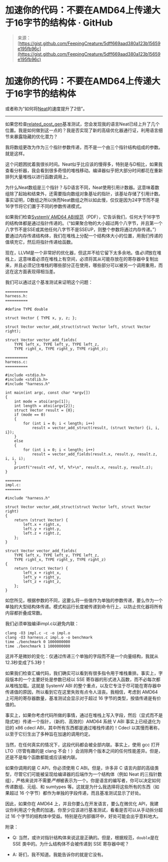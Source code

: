 <!--yml

类别：未分类

日期：2024-05-27 14:32:21

-->

# 加速你的代码：不要在AMD64上传递大于16字节的结构体 · GitHub

> 来源：[https://gist.github.com/FeepingCreature/5dff669aad380a123b15659e195fb96c](https://gist.github.com/FeepingCreature/5dff669aad380a123b15659e195fb96c)

# 加速你的代码：不要在AMD64上传递大于16字节的结构体

[](#speed-up-your-code-dont-pass-structs-bigger-than-16-bytes-on-amd64)

或者称为“如何将[Neat](https://neat-lang.github.io)的速度提升了2倍”。

* * *

如果您检查[related_post_gen](https://github.com/jinyus/related_post_gen/)基准测试，您会发现我的语言Neat已经上升了几个位置。我是如何做到这一点的？我是否实现了新的高级优化器通行证，利用语言细节来暴露隐藏的优化潜力？

我将数组更改为作为三个指针参数传递，而不是一个由三个指针结构组成的参数。就是这样。

这个问题困扰着我很长时间。Neat似乎比应该的慢得多，特别是与D相比，如果我查看分析器，我会看到很多奇怪的堆栈移动。编译器似乎把大部分时间都花在重新排列大量堆栈以进行函数调用上。

为什么Neat数组是三个指针？与D语言不同，Neat使用引用计数器。这意味着数组除了起始和结束外，还需要指向数组对象基址的指针，该基址存储了引用计数。事实证明，D数组之所以快而Neat数组之所以如此慢，仅仅是因为24字节而不是16字节将它们置于不同的参数传递模式。

如果我们检查[SystemV AMD64 ABI规范](https://refspecs.linuxbase.org/elf/x86_64-abi-0.99.pdf)（PDF），它告诉我们，任何大于16字节的结构体都是通过指针传递的。（“如果聚合物的大小超过两个八字节，并且第一个八字节不是SSE或其他任何八字节不是SSEUP，则整个参数将通过内存传递。”）要通过内存传递结构体，我们在堆栈上分配一个结构体大小的位置，用我们传递的值填充它，然后将指针传递给函数。

现在，LLVM是一个非常好的优化器，但这并不给它留下太多余地。值*必须*放在堆栈上，这意味着必须在堆栈上有空间，必须将其从可能存放在的寄存器中复制出来，并且必须记住堆栈的哪些部分正在使用，哪些部分可以被另一个调用重用，而这在这方面表现得相当差。

我们可以通过这个基准测试来证明这个问题：

```
==========
harness.h:
==========

#define TYPE double

struct Vector { TYPE x, y, z; };

struct Vector vector_add_struct(struct Vector left, struct Vector right);

struct Vector vector_add_fields(
    TYPE left_x, TYPE left_y, TYPE left_z,
    TYPE right_x, TYPE right_y, TYPE right_z);

==========
harness.c:
==========

#include <stdio.h>
#include <stdlib.h>
#include "harness.h"

int main(int argc, const char *argv[])
{
    int mode = atoi(argv[1]);
    int length = atoi(argv[2]);
    struct Vector result = {0};
    if (mode == 0)
    {
        for (int i = 0; i < length; i++)
            result = vector_add_struct(result, (struct Vector) {i, i, i});
    }
    else
    {
        for (int i = 0; i < length; i++)
            result = vector_add_fields(result.x, result.y, result.z, i, i, i);
    }
    printf("result <%f, %f, %f>\n", result.x, result.y, result.z);
}

=======
impl.c:
=======

#include "harness.h"

struct Vector vector_add_struct(struct Vector left, struct Vector right)
{
    return (struct Vector) {
        left.x + right.x,
        left.y + right.y,
        left.z + right.z,
    };
}

struct Vector vector_add_fields(
    TYPE left_x, TYPE left_y, TYPE left_z,
    TYPE right_x, TYPE right_y, TYPE right_z)
{
    return (struct Vector) {
        left_x + right_x,
        left_y + right_y,
        left_z + right_z,
    };
} 
```

如您所见，根据参数的不同，这要么将一些值作为单独的参数传递，要么作为一个单独的大型结构体传递。模式和运行长度被传递到命令行上，以防止优化器将所有内容都折叠成常数。

我们必须单独编译impl.c以避免内联：

```
clang -O3 impl.c -c -o impl.o
clang -O3 harness.c impl.o -o benchmark
time ./benchmark 0 1000000000
time ./benchmark 1 1000000000 
```

这并不是微妙的变化：仅通过传递三个单独的字段而不是一个向量结构，我就从12.3秒变成了5.3秒！

如果我们检查汇编代码，我们确实可以看到有很多指令用于堆栈重排。事实上，字段版本的一个主要好处是参数已经以 SSE 寄存器的形式进入函数，而不必每次都从堆栈加载。这就是 SystemV ABI 的整个重点，以及它专注于尽可能在寄存器中传递值的原因，所以看到它在这里失败有点令人沮丧。我相信，考虑到 AMD64 上可用的寄存器数量，基准测试会显示对于超过 16 字节的类型，按值传递是有价值的。

事实上，如果你考虑代码所做的事情，通过在堆栈上写入字段，然后（显式而不是隐式地）传递一个指针，（新的、高效的）AMD64 系统 V ABI 事实上已经退化为旧的 x86 cdecl ABI，其中所有东西都是通过堆栈传递的！Cdecl 以其慢而著称，以至于它衍生出了多种旨在加速的调用约定。

当然，在任何真实的情况下，这段代码都会被全部内联。事实上，使用 gcc 打开 LTO（尽管有趣的是 clang 不会！）会消除两个版本之间的任何性能差异。但是，还是不是每个函数都能或应该被内联。

如果你调用的是 C API，你必须使用 C ABI。但是，许多非 C 语言内部的高级类型，尽管它们可能被呈现给编译器的后端作为一个结构体（例如 Neat 的三指针数组），严格来说并不需要*严格*被表示为一个。你是语言的编写者，你可以决定如何传递数组、元组、和 sumtypes 等。这就是为什么我选择将这些所有的东西（如果超过 16 个字节）都作为单独的字段传递，而且基准测试显示了好处。

因此，如果你在 AMD64 上，并且你要么在开发语言，要么在微优化 API，我建议你利用这个免费的加速。你至少应该进行基准测试，看看是否可以从手动拆分超过 16 个字节的结构体中受益。特别是在内部循环中，好处可能会出乎意料地大。

附录：

+   Q: 当然，或许对指针结构体来说这是正确的。但是，根据规范，`double`是在 SSE 类中的。为什么结构体不会被传递到 SSE 寄存器中呢？

+   A: 哥们，我不知道。我能告诉你的就是它没有。
